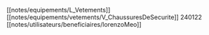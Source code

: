 [[notes/equipements/L_Vetements]] [[notes/equipements/vetements/V_ChaussuresDeSecurite]] 240122 [[notes/utilisateurs/beneficiaires/lorenzoMeo]]
